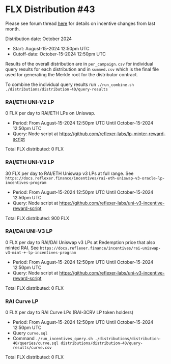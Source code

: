 # FLX Distribution #43

Please see forum thread [here](https://community.reflexer.finance/t/oracle-migration-to-uniswap-v3-incentive-adjustments/510/22) for details on incentive changes from last month.

Distribution date: October 2024

- Start: August-15-2024 12:50pm UTC
- Cutoff-date: October-15-2024 12:50pm UTC

Results of the overall distribution are in `per_campaign.csv` for individual query results for each distribution and in `summed.csv` which is the final file used for generating the Merkle root for the distributor contract.

To combine the individual query results run `./run_combine.sh ./distributions/distribution-40/query-results`

### RAI/ETH UNI-V2 LP

0 FLX per day to RAI/ETH LPs on Uniswap.

- Period: From August-15-2024 12:50pm UTC Until October-15-2024 12:50pm UTC
- Query: Node script at https://github.com/reflexer-labs/lp-minter-reward-script

Total FLX distributed: 0 FLX

### RAI/ETH UNI-V3 LP

30 FLX per day to RAI/ETH Uniswap v3 LPs at full range. See `https://docs.reflexer.finance/incentives/rai-eth-uniswap-v3-oracle-lp-incentives-program`

- Period: From August-15-2024 12:50pm UTC Until October-15-2024 12:50pm UTC
- Query: Node script at https://github.com/reflexer-labs/uni-v3-incentive-reward-script

Total FLX distributed: 900 FLX

### RAI/DAI UNI-V3 LP

0 FLX per day to RAI/DAI Uniswap v3 LPs at Redemption price that also minted RAI. See `https://docs.reflexer.finance/incentives/rai-uniswap-v3-mint-+-lp-incentives-program`

- Period: From August-15-2024 12:50pm UTC Until October-15-2024 12:50pm UTC
- Query: Node script at https://github.com/reflexer-labs/uni-v3-incentive-reward-script

Total FLX distributed: 0 FLX

### RAI Curve LP

0 FLX per day to RAI Curve LPs (RAI-3CRV LP token holders)

- Period: From August-15-2024 12:50pm UTC Until October-15-2024 12:50pm UTC
- Query `curve.sql`
- Command `./run_incentives_query.sh ./distributions/distribution-40/queries/curve.sql distributions/distribution-40/query-results/curve.csv`

Total FLX distributed: 0 FLX
